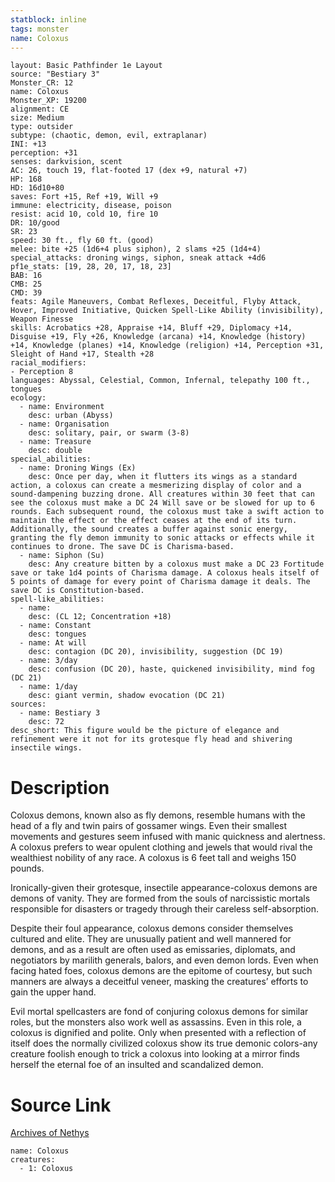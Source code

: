 ```yaml
---
statblock: inline
tags: monster
name: Coloxus
---
```

```statblock
layout: Basic Pathfinder 1e Layout
source: "Bestiary 3"
Monster_CR: 12
name: Coloxus
Monster_XP: 19200
alignment: CE
size: Medium
type: outsider
subtype: (chaotic, demon, evil, extraplanar)
INI: +13
perception: +31
senses: darkvision, scent
AC: 26, touch 19, flat-footed 17 (dex +9, natural +7)
HP: 168
HD: 16d10+80
saves: Fort +15, Ref +19, Will +9
immune: electricity, disease, poison
resist: acid 10, cold 10, fire 10
DR: 10/good
SR: 23
speed: 30 ft., fly 60 ft. (good)
melee: bite +25 (1d6+4 plus siphon), 2 slams +25 (1d4+4)
special_attacks: droning wings, siphon, sneak attack +4d6
pf1e_stats: [19, 28, 20, 17, 18, 23]
BAB: 16
CMB: 25
CMD: 39
feats: Agile Maneuvers, Combat Reflexes, Deceitful, Flyby Attack, Hover, Improved Initiative, Quicken Spell-Like Ability (invisibility), Weapon Finesse
skills: Acrobatics +28, Appraise +14, Bluff +29, Diplomacy +14, Disguise +19, Fly +26, Knowledge (arcana) +14, Knowledge (history) +14, Knowledge (planes) +14, Knowledge (religion) +14, Perception +31, Sleight of Hand +17, Stealth +28
racial_modifiers:
- Perception 8
languages: Abyssal, Celestial, Common, Infernal, telepathy 100 ft., tongues
ecology:
  - name: Environment
    desc: urban (Abyss)
  - name: Organisation
    desc: solitary, pair, or swarm (3-8)
  - name: Treasure
    desc: double
special_abilities:
  - name: Droning Wings (Ex)
    desc: Once per day, when it flutters its wings as a standard action, a coloxus can create a mesmerizing display of color and a sound-dampening buzzing drone. All creatures within 30 feet that can see the coloxus must make a DC 24 Will save or be slowed for up to 6 rounds. Each subsequent round, the coloxus must take a swift action to maintain the effect or the effect ceases at the end of its turn. Additionally, the sound creates a buffer against sonic energy, granting the fly demon immunity to sonic attacks or effects while it continues to drone. The save DC is Charisma-based.
  - name: Siphon (Su)
    desc: Any creature bitten by a coloxus must make a DC 23 Fortitude save or take 1d4 points of Charisma damage. A coloxus heals itself of 5 points of damage for every point of Charisma damage it deals. The save DC is Constitution-based.
spell-like_abilities:
  - name:
    desc: (CL 12; Concentration +18)
  - name: Constant
    desc: tongues
  - name: At will
    desc: contagion (DC 20), invisibility, suggestion (DC 19)
  - name: 3/day
    desc: confusion (DC 20), haste, quickened invisibility, mind fog (DC 21)
  - name: 1/day
    desc: giant vermin, shadow evocation (DC 21)
sources:
  - name: Bestiary 3
    desc: 72
desc_short: This figure would be the picture of elegance and refinement were it not for its grotesque fly head and shivering insectile wings.
```
# Description
Coloxus demons, known also as fly demons, resemble humans with the head of a fly and twin pairs of gossamer wings. Even their smallest movements and gestures seem infused with manic quickness and alertness. A coloxus prefers to wear opulent clothing and jewels that would rival the wealthiest nobility of any race. A coloxus is 6 feet tall and weighs 150 pounds.

Ironically-given their grotesque, insectile appearance-coloxus demons are demons of vanity. They are formed from the souls of narcissistic mortals responsible for disasters or tragedy through their careless self-absorption.

Despite their foul appearance, coloxus demons consider themselves cultured and elite. They are unusually patient and well mannered for demons, and as a result are often used as emissaries, diplomats, and negotiators by marilith generals, balors, and even demon lords. Even when facing hated foes, coloxus demons are the epitome of courtesy, but such manners are always a deceitful veneer, masking the creatures’ efforts to gain the upper hand.

Evil mortal spellcasters are fond of conjuring coloxus demons for similar roles, but the monsters also work well as assassins. Even in this role, a coloxus is dignified and polite. Only when presented with a reflection of itself does the normally civilized coloxus show its true demonic colors-any creature foolish enough to trick a coloxus into looking at a mirror finds herself the eternal foe of an insulted and scandalized demon.
# Source Link
[Archives of Nethys](https://aonprd.com/MonsterDisplay.aspx?ItemName=Coloxus)
```encounter-table
name: Coloxus
creatures:
  - 1: Coloxus
```
